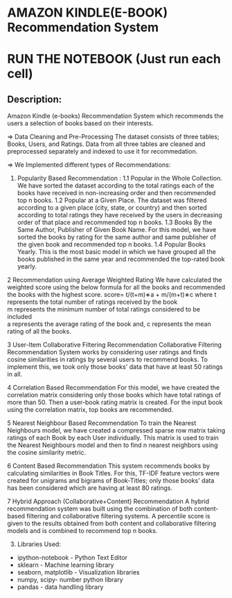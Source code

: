 # AMAZON KINDLE(E-BOOK) Recommendation System

# RUN THE NOTEBOOK (Just run each cell)

## Description:
Amazon Kindle (e-books) Recommendation System which recommends the users a selection of books based on their interests.

=> Data Cleaning and Pre-Processing
The dataset consists of three tables; Books, Users, and Ratings. Data from all three tables are cleaned and preprocessed separately and indexed to use it for recommedation.

=> We Implemented different types of Recommendations:
 1. Popularity Based Recommendation :
    1.1 Popular in the Whole Collection. We have sorted the dataset according to the total ratings each of the books have received in non-increasing order and then recommended top n books.
    1.2 Popular at a Given Place. The dataset was filtered according to a given place (city, state, or country) and then sorted according to total ratings they have received by the users in decreasing order of that place and recommended top n books.
    1.3 Books By the Same Author, Publisher of Given Book Name. For this model, we have sorted the books by rating for the same author and same publisher of the given book and recommended top n books.
    1.4 Popular Books Yearly. This is the most basic model in which we have grouped all the books published in the same year and recommended the top-rated book yearly.

2 Recommendation using Average Weighted Rating
We have calculated the weighted score using the below formula for all the books and recommended the books with the highest score.
score= t/(t+m)∗a + m/(m+t)∗c
where
t represents the total number of ratings received by the book <br>
m represents the minimum number of total ratings considered to be included <br>
a represents the average rating of the book and,
c represents the mean rating of all the books. 
 	
3 User-Item Collaborative Filtering Recommendation
Collaborative Filtering Recommendation System works by considering user ratings and finds cosine similarities in ratings by several users to recommend books. To implement this, we took only those books' data that have at least 50 ratings in all.

4 Correlation Based Recommendation
For this model, we have created the correlation matrix considering only those books which have total ratings of more than 50. Then a user-book rating matrix is created. For the input book using the correlation matrix, top books are recommended.

5 Nearest Neighbour Based Recommendation
To train the Nearest Neighbours model, we have created a compressed sparse row matrix taking ratings of each Book by each User individually. This matrix is used to train the Nearest Neighbours model and then to find n nearest neighbors using the cosine similarity metric.

6 Content Based Recommendation
This system recommends books by calculating similarities in Book Titles. For this, TF-IDF feature vectors were created for unigrams and bigrams of Book-Titles; only those books' data has been considered which are having at least 80 ratings.

7 Hybrid Approach (Collaborative+Content) Recommendation
A hybrid recommendation system was built using the combination of both content-based filtering and collaborative filtering systems. A percentile score is given to the results obtained from both content and collaborative filtering models and is combined to recommend top n books.

3. Libraries Used:

* ipython-notebook - Python Text Editor
* sklearn - Machine learning library
* seaborn, matplotlib - Visualization libraries
* numpy, scipy- number python library
* pandas - data handling library



